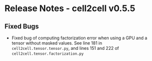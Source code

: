 # Release Notes - cell2cell v0.5.5

## Fixed Bugs

- Fixed bug of computing factorization error when using a GPU and a tensor without masked values.
See line 181 in ```cell2cell.tensor.tensor.py```, and lines 151 and 222 of ```cell2cell.tensor.factorization.py```